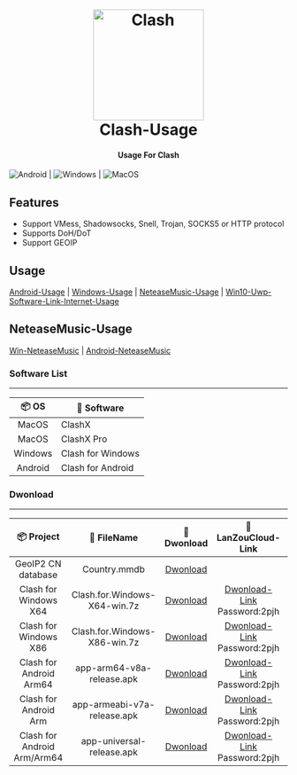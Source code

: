 <h1 align="center">
  <img src="https://github.com/Dreamacro/clash/raw/master/docs/logo.png" alt="Clash" width="200">
  <br>Clash-Usage<br>
</h1>

<h4 align="center">Usage For Clash</h4>

<p align="center">

![Android](https://img.shields.io/badge/-Android-3DDC84?style=for-the-badge&logo=Android&logoColor=222222) | ![Windows](https://img.shields.io/badge/-Windows-0078D6?style=for-the-badge&logo=Windows&logoColor=ffffff) | ![MacOS](https://img.shields.io/badge/-MacOS-666666?style=for-the-badge&logo=macos&logoColor=ffffff)

## Features
- Support VMess, Shadowsocks, Snell, Trojan, SOCKS5 or HTTP protocol
- Supports DoH/DoT
- Support GEOIP

## Usage

[Android-Usage](https://github.com/LittleRey/Clash-Usage/blob/main/Android/Usage.md) | [Windows-Usage](https://github.com/LittleRey/Clash-Usage/blob/main/Windows/Usage.md) | [NeteaseMusic-Usage](https://github.com/LittleRey/Clash-Usage/blob/main/Netease/Usage.md) | [Win10-Uwp-Software-Link-Internet-Usage](https://github.com/LittleRey/Clash-Usage/blob/main/Windows/Win10.md)

## NeteaseMusic-Usage
 [Win-NeteaseMusic](https://github.com/LittleRey/Clash-Usage/blob/main/Netease/Usage.md#Windows网易云) | [Android-NeteaseMusic](https://github.com/LittleRey/Clash-Usage/blob/main/Netease/Usage.md#Android网易云) 


### Software List

---

| 📦 OS | 🔧 Software
|  :--:  | ---- |
| MacOS | ClashX |
| MacOS | ClashX Pro |
| Windows | Clash for Windows |
| Android | Clash for Android |


### Dwonload

---

| 📦 Project | 📃 FileName | 🚀 Dwonload | 🚀 LanZouCloud-Link | 🔧 OS | 🔧 Architecture
|  :--:  |  :--:  |     :--:     |     :---:     | :-----: | :-----: |
| GeoIP2 CN database | Country.mmdb | [Dwonload](https://cdn.jsdelivr.net/gh/Hackl0us/GeoIP2-CN@release/Country.mmdb) | | Clash/Surge |
| Clash for Windows X64 | Clash.for.Windows-X64-win.7z | [Dwonload](https://raw.staticdn.net/LittleRey/Clash-Usage/main/Windows/Clash.for.Windows-X64-win.7z) | [Dwonload-Link](https://stormsword.lanzoui.com/b055iq2ah) <br> Password:2pjh | ![Windows](https://img.shields.io/badge/-Windows-0078D6?style=for-square&logo=Windows&logoColor=ffffff) | X64 | 
| Clash for Windows X86 | Clash.for.Windows-X86-win.7z | [Dwonload](https://raw.staticdn.net/LittleRey/Clash-Usage/main/Windows/Clash.for.Windows-X86-win.7z) | [Dwonload-Link](https://stormsword.lanzoui.com/b055iq2ah) <br> Password:2pjh | ![Windows](https://img.shields.io/badge/-Windows-0078D6?style=for-square&logo=Windows&logoColor=ffffff) | X86 | 
| Clash for Android Arm64 | app-arm64-v8a-release.apk | [Dwonload](https://raw.staticdn.net/LittleRey/Clash-Usage/main/Android/app-arm64-v8a-release.apk) | [Dwonload-Link](https://stormsword.lanzoui.com/b055iq2ah) <br> Password:2pjh | ![Android](https://img.shields.io/badge/-Android-3DDC84?style=for-square&logo=Android&logoColor=222222) | Arm64 | 
| Clash for Android Arm | app-armeabi-v7a-release.apk | [Dwonload](https://raw.staticdn.net/LittleRey/Clash-Usage/main/Android/app-armeabi-v7a-release.apk) | [Dwonload-Link](https://stormsword.lanzoui.com/b055iq2ah) <br> Password:2pjh | ![Android](https://img.shields.io/badge/-Android-3DDC84?style=for-square&logo=Android&logoColor=222222) | Arm | 
| Clash for Android Arm/Arm64 | app-universal-release.apk | [Dwonload](https://raw.staticdn.net/LittleRey/Clash-Usage/main/Android/app-universal-release.apk) | [Dwonload-Link](https://stormsword.lanzoui.com/b055iq2ah) <br> Password:2pjh | ![Android](https://img.shields.io/badge/-Android-3DDC84?style=for-square&logo=Android&logoColor=222222) | Arm64 / Arm | 
 


